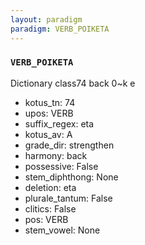```yaml
---
layout: paradigm
paradigm: VERB_POIKETA
---
```

### ` VERB_POIKETA `

Dictionary class74 back 0~k e 
* kotus_tn: 74
* upos: VERB
* suffix_regex: eta
* kotus_av: A
* grade_dir: strengthen
* harmony: back
* possessive: False
* stem_diphthong: None
* deletion: eta
* plurale_tantum: False
* clitics: False
* pos: VERB
* stem_vowel: None
